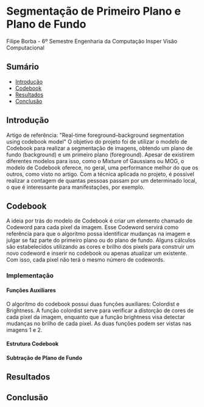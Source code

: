 # Segmentação de Primeiro Plano e Plano de Fundo
Filipe Borba - 6º Semestre
Engenharia da Computação Insper
Visão Computacional

## Sumário

- [Introdução](#introducao)
- [Codebook](#codebook)
- [Resultados](#resultados)
- [Conclusão](#conclusao)

## Introdução
Artigo de referência: "Real-time foreground–background segmentation using codebook model"
O objetivo do projeto foi de utilizar o modelo de Codebook para realizar a segmentação de imagens, obtendo um plano de fundo (background) e um primeiro plano (foreground). Apesar de existirem diferentes modelos para isso, como o Mixture of Gaussians ou MOG, o modelo de Codebook oferece, no geral, uma performance melhor do que os outros, como visto no artigo.
Com a técnica aplicada no projeto, é possível realizar a contagem de quantas pessoas passam por um determinado local, o que é interessante para manifestações, por exemplo.

## Codebook
A ideia por trás do modelo de Codebook é criar um elemento chamado de Codeword para cada pixel da imagem. Esse Codeword servirá como referência para que o algoritmo possa identificar mudanças na imagem e julgar se faz parte do primeiro plano ou do plano de fundo. Alguns cálculos são estabelecidos utilizando as cores e brilho dos pixels para construir um novo codeword e inserir no codebook ou apenas atualizar um existente. Com isso, cada pixel não terá o mesmo número de codewords.

### Implementação
#### Funções Auxiliares
O algoritmo do codebook possui duas funções auxiliares: Colordist e Brightness.
A função colordist serve para verificar a distorção de cores de cada pixel da imagem, enquanto que a função brightness visa detectar mudanças no brilho de cada pixel. As duas funções podem ser vistas nas imagens 1 e 2.

#### Estrutura Codebook

#### Subtração de Plano de Fundo

## Resultados

## Conclusão
